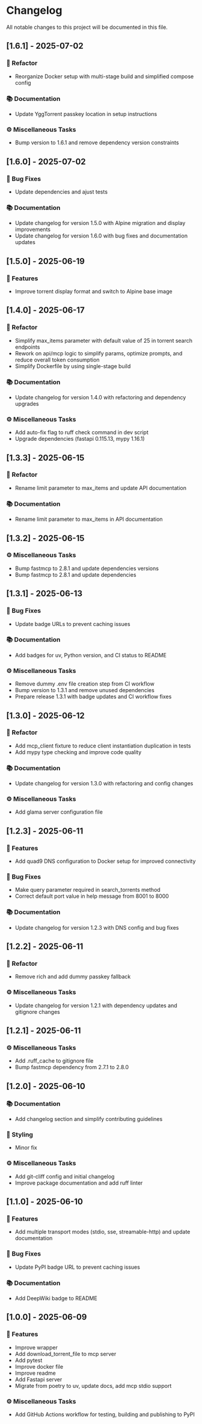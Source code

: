 # Changelog

All notable changes to this project will be documented in this file.

## [1.6.1] - 2025-07-02

### 🚜 Refactor

- Reorganize Docker setup with multi-stage build and simplified compose config

### 📚 Documentation

- Update YggTorrent passkey location in setup instructions

### ⚙️ Miscellaneous Tasks

- Bump version to 1.6.1 and remove dependency version constraints

## [1.6.0] - 2025-07-02

### 🐛 Bug Fixes

- Update dependencies and ajust tests

### 📚 Documentation

- Update changelog for version 1.5.0 with Alpine migration and display improvements
- Update changelog for version 1.6.0 with bug fixes and documentation updates

## [1.5.0] - 2025-06-19

### 🚀 Features

- Improve torrent display format and switch to Alpine base image

## [1.4.0] - 2025-06-17

### 🚜 Refactor

- Simplify max_items parameter with default value of 25 in torrent search endpoints
- Rework on api/mcp logic to simplify params, optimize prompts, and reduce overall token consumption
- Simplify Dockerfile by using single-stage build

### 📚 Documentation

- Update changelog for version 1.4.0 with refactoring and dependency upgrades

### ⚙️ Miscellaneous Tasks

- Add auto-fix flag to ruff check command in dev script
- Upgrade dependencies (fastapi 0.115.13, mypy 1.16.1)

## [1.3.3] - 2025-06-15

### 🚜 Refactor

- Rename limit parameter to max_items and update API documentation

### 📚 Documentation

- Rename limit parameter to max_items in API documentation

## [1.3.2] - 2025-06-15

### ⚙️ Miscellaneous Tasks

- Bump fastmcp to 2.8.1 and update dependencies versions
- Bump fastmcp to 2.8.1 and update dependencies

## [1.3.1] - 2025-06-13

### 🐛 Bug Fixes

- Update badge URLs to prevent caching issues

### 📚 Documentation

- Add badges for uv, Python version, and CI status to README

### ⚙️ Miscellaneous Tasks

- Remove dummy .env file creation step from CI workflow
- Bump version to 1.3.1 and remove unused dependencies
- Prepare release 1.3.1 with badge updates and CI workflow fixes

## [1.3.0] - 2025-06-12

### 🚜 Refactor

- Add mcp_client fixture to reduce client instantiation duplication in tests
- Add mypy type checking and improve code quality

### 📚 Documentation

- Update changelog for version 1.3.0 with refactoring and config changes

### ⚙️ Miscellaneous Tasks

- Add glama server configuration file

## [1.2.3] - 2025-06-11

### 🚀 Features

- Add quad9 DNS configuration to Docker setup for improved connectivity

### 🐛 Bug Fixes

- Make query parameter required in search_torrents method
- Correct default port value in help message from 8001 to 8000

### 📚 Documentation

- Update changelog for version 1.2.3 with DNS config and bug fixes

## [1.2.2] - 2025-06-11

### 🚜 Refactor

- Remove rich and add dummy passkey fallback

### ⚙️ Miscellaneous Tasks

- Update changelog for version 1.2.1 with dependency updates and gitignore changes

## [1.2.1] - 2025-06-11

### ⚙️ Miscellaneous Tasks

- Add .ruff_cache to gitignore file
- Bump fastmcp dependency from 2.7.1 to 2.8.0

## [1.2.0] - 2025-06-10

### 📚 Documentation

- Add changelog section and simplify contributing guidelines

### 🎨 Styling

- Minor fix

### ⚙️ Miscellaneous Tasks

- Add git-cliff config and initial changelog
- Improve package documentation and add ruff linter

## [1.1.0] - 2025-06-10

### 🚀 Features

- Add multiple transport modes (stdio, sse, streamable-http) and update documentation

### 🐛 Bug Fixes

- Update PyPI badge URL to prevent caching issues

### 📚 Documentation

- Add DeepWiki badge to README

## [1.0.0] - 2025-06-09

### 🚀 Features

- Improve wrapper
- Add download_torrent_file to mcp server
- Add pytest
- Improve docker file
- Improve readme
- Add Fastapi server
- Migrate from poetry to uv, update docs, add mcp stdio support

### ⚙️ Miscellaneous Tasks

- Add GitHub Actions workflow for testing, building and publishing to PyPI

<!-- generated by git-cliff -->
